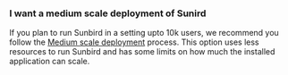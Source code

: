 ### **I want a medium scale deployment of Sunird**
If you plan to run Sunbird in a setting upto 10k users, we recommend you follow the [Medium scale deployment](install_medscdepcontnet.md) process. This option uses less resources to run Sunbird and has some limits on how much the installed application can scale.